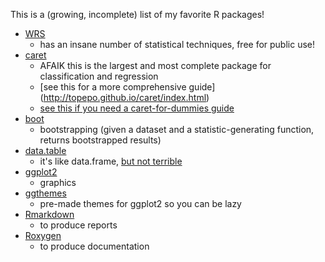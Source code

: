 This is a (growing, incomplete) list of my favorite R packages!

* [WRS](https://dornsife.usc.edu/labs/rwilcox/software/)
	* has an insane number of statistical techniques, free for public use!
* [caret](https://cran.r-project.org/web/packages/caret/vignettes/caret.pdf)
	* AFAIK this is the largest and most complete package for classification and regression
	* [see this for a more comprehensive guide] (http://topepo.github.io/caret/index.html)
	* [see this if you need a caret-for-dummies guide](https://www.r-bloggers.com/a-quick-introduction-to-machine-learning-in-r-with-caret/)
* [boot](http://www.statmethods.net/advstats/bootstrapping.html)
	* bootstrapping (given a dataset and a statistic-generating function, returns bootstrapped results)
* [data.table](https://cran.r-project.org/web/packages/data.table/index.html)
	* it's like data.frame, [but not terrible](http://stackoverflow.com/questions/18001120/what-is-the-practical-difference-between-data-frame-and-data-table-in-r)
* [ggplot2](https://www.rstudio.com/wp-content/uploads/2015/03/ggplot2-cheatsheet.pdf)
	* graphics
* [ggthemes](https://cran.r-project.org/web/packages/ggthemes/vignettes/ggthemes.html)
	* pre-made themes for ggplot2 so you can be lazy
* [Rmarkdown](https://www.rstudio.com/wp-content/uploads/2015/02/rmarkdown-cheatsheet.pdf)
	* to produce reports
* [Roxygen](https://www.rstudio.com/wp-content/uploads/2015/02/rmarkdown-cheatsheet.pdf)
	* to produce documentation
